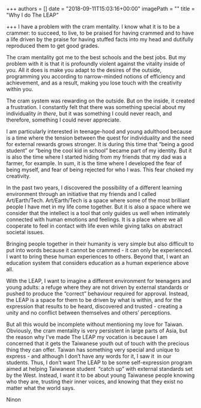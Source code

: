 +++
authors = []
date = "2018-09-11T15:03:16+00:00"
imagePath = ""
title = "Why I do The LEAP"

+++
I have a problem with the cram mentality. I know what it is to be a crammer: to succeed, to live, to be praised for having crammed and to have a life driven by the praise for having stuffed facts into my head and dutifully reproduced them to get good grades.

The cram mentality got me to the best schools and the best jobs. But my problem with it is that it is profoundly violent against the vitality inside of you. All it does is make you adapt to the desires of the outside, programming you according to narrow-minded notions of efficiency and achievement, and as a result, making you lose touch with the creativity within you.

The cram system was rewarding on the outside. But on the inside, it created a frustration. I constantly felt that there was something special about my individuality _in there_, but it was something I could never reach, and therefore, something I could never appreciate.

I am particularly interested in teenage-hood and young adulthood because is a time where the tension between the quest for individuality and the need for external rewards grows stronger. It is during this time that “being a good student” or “being the cool kid in school” became part of my identity. But it is also the time where I started hiding from my friends that my dad was a farmer, for example. In sum, it is the time where I developed the fear of being myself, and fear of being rejected for who I was. This fear choked my creativity.

In the past two years, I discovered the possibility of a different learning environment through an initiative that my friends and I called Art/Earth/Tech. Art/Earth/Tech is a space where some of the most brilliant people I have met in my life come together. But it is also a space where we consider that the intellect is a tool that only guides us well when intimately connected with human emotions and feelings. It is a place where we all cooperate to feel in contact with life even while giving talks on abstract societal issues.

Bringing people together in their humanity is very simple but also difficult to put into words because it cannot be crammed - it can only be experienced. I want to bring these human experiences to others. Beyond that, I want an education system that considers education as a human experience above all.

With the LEAP, I want to imagine a different environment for teenagers and young adults: a refuge where they are not driven by external standards or pushed to produce the “correct” behaviour required for approval. Instead, the LEAP is a space for them to be driven by what is within, and for the expression that results to be heard, discovered and trusted - creating a unity and no conflict between themselves and others’ perceptions.

But all this would be incomplete without mentioning my love for Taiwan. Obviously, the cram mentality is very persistent in large parts of Asia, but the reason why I’ve made The LEAP my vocation is because I am concerned that it gets the Taiwanese youth out of touch with the precious thing they can offer. Taiwan has something very special and unique to express - and although I don’t have any words for it, I saw it  in our students. Thus, I don’t want The LEAP to be some self-expression program aimed at helping Taiwanese student  “catch up” with external standards set by the West. Instead, I want it to be about young Taiwanese people knowing who they are, trusting their inner voices, and knowing that they exist no matter what the world says.

Ninon
